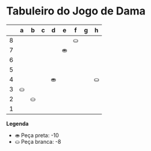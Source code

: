 # Tabuleiro do Jogo de Dama

|   | a | b | c | d | e | f | g | h |
|---|---|---|---|---|---|---|---|---|
| 8 |   |   |   |   |   | ⛀ |   |  |
| 7 |   |   |   |   | ⛂ |   |   |   |
| 6 |   |   |    |   |   |  |   |   |
| 5 |  |   |   |   |    |   |    |   |
| 4 |   |  |   | ⛂ |   |   |   | ⛀ |
| 3 | ⛀ |   |   |   |   |   |   |   |
| 2 |   | ⛀ |   |   |   |   |   |   |
| 1 |   |   |   |   |   |   |   |   |

**Legenda**

- ⛂ Peça preta:  -10
- ⛀ Peça branca: -8